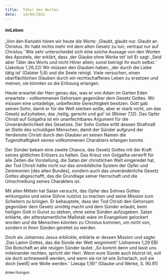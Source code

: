 ```yaml
---
title:  Täter des Wortes
date:   14/04/2022
---
```


#### imLeben

„Von den Kanzeln hören wir heute die Worte: ,Glaubt, glaubt nur. Glaubt an Christus. Ihr habt nichts mehr mit dem alten Gesetz zu tun; vertraut nur auf Christus.‘ Wie sehr unterscheidet sich eine solche Aussage von den Worten des Apostels, der erklärt, dass ,der Glaube ohne Werke tot‘ ist! Er sagt: ,Seid aber Täter des Worts und nicht Hörer allein; sonst betrügt ihr euch selbst.‘ (Jakobus 1,26.22) Wir müssen den Glauben haben, ,der durch die Liebe tätig ist‘ (Galater 5,6) und die Seele reinigt. Viele versuchen, einen oberflächlichen Glauben durch ein rechtschaffenes Leben zu ersetzen und meinen, sie könnten so die Erlösung erlangen.

Heute erwartet der Herr genau das, was er von Adam im Garten Eden erwartete - vollkommenen Gehorsam gegenüber dem Gesetz Gottes. Wir müssen eine untadelige, unbefleckte Gerechtigkeit besitzen. Gott gab seinen Sohn, damit er für die Welt sterben sollte, aber er starb nicht, um das Gesetz aufzuheben, das ,heilig, gerecht und gut‘ ist (Römer 7,12). Das Opfer Christi auf Golgatha ist ein unanfechtbares Argument für die Unveränderlichkeit des Gesetzes. Der Sohn Gottes erlitt dessen Strafmaß an Stelle des schuldigen Menschen, damit der Sünder aufgrund der Verdienste Christi durch den Glauben an seinen Namen die Tugendhaftigkeit seines vollkommenen Charakters erlangen konnte.

Der Sünder bekam eine zweite Chance, das Gesetz Gottes mit der Kraft seines göttlichen Erlösers zu halten. Das Kreuz von Golgatha verwirft für alle Zeiten die Vorstellung, die Satan der christlichen Welt eingeredet hat, der Tod Christi hätte nicht nur das sinnbildliche System der Opfer und Zeremonien [des alten Bundes], sondern auch das unveränderliche Gesetz Gottes abgeschafft, das die Grundlage seiner Herrschaft und die Umschreibung seines Charakters ist.

Mit allen Mitteln hat Satan versucht, das Opfer des Sohnes Gottes wirkungslos und seine Sühne nutzlos zu machen und seine Mission zum Scheitern zu bringen. Er behauptete, dass der Tod Christi den Gehorsam gegenüber dem Gesetz unnötig macht und dem Sünder erlaubt, beim heiligen Gott in Gunst zu stehen, ohne seine Sünden aufzugeben. Satan erklärte, der alttestamentliche Maßstab wäre im Evangelium gelockert worden und die Menschen könnten zu Christus kommen, um nicht von, sondern in ihren Sünden gerettet zu werden.

Doch als Johannes Jesus erblickte, erklärte er dessen Mission und sagte: ,Das Lamm Gottes, das die Sünde der Welt wegnimmt!‘ (Johannes 1,29 EB) Die Botschaft an alle reuigen Sünder lautet: ,So kommt denn und lasst uns miteinander rechten, spricht der Herr. Wenn eure Sünde auch blutrot ist, soll sie doch schneeweiß werden, und wenn sie rot ist wie Scharlach, soll sie doch [weiß] wie Wolle werden.‘ (Jesaja 1,18)“ (Glaube und Werke, S. 90.91)


`Anmerkungen`
